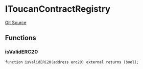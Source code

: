 # IToucanContractRegistry
[Git Source](https://github.com/KlimaDAO/klimadao-solidity/blob/b4fb0f4685d5fe4c80ffc162389dfe0abdfe9f39/src/infinity/interfaces/IToucan.sol)


## Functions
### isValidERC20


```solidity
function isValidERC20(address erc20) external returns (bool);
```

